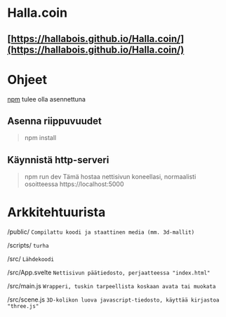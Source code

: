 # Halla.coin
[https://hallabois.github.io/Halla.coin/](https://hallabois.github.io/Halla.coin/)
---

# Ohjeet
[npm](https://www.npmjs.com/get-npm) tulee olla asennettuna

## Asenna riippuvuudet
> npm install
## Käynnistä http-serveri
> npm run dev
Tämä hostaa nettisivun koneellasi, normaalisti osoitteessa https://localhost:5000

# Arkkitehtuurista
/public/							```Compilattu koodi ja staattinen media (mm. 3d-mallit)```

/scripts/						```turha```

/src/								```Lähdekoodi```

/src/App.svelte			```Nettisivun päätiedosto, perjaatteessa "index.html"```

/src/main.js				```Wrapperi, tuskin tarpeellista koskaan avata tai muokata```

/src/scene.js				```3D-kolikon luova javascript-tiedosto, käyttää kirjastoa "three.js"```

